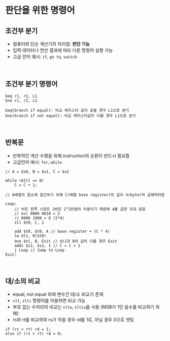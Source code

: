 # 판단을 위한 명령어

## 조건부 분기

* 컴퓨터와 단순 계산기의 차이점: **판단 기능**
* 입력 데이터나 연산 결과에 따라 다른 명령어 실행 가능
* 고급 언어 예시: `if`, `go to`, `switch`

&nbsp;  

## 조건부 분기 명령어

```pseudocode
beq r1, r2, L1
bne r1, r2, L1

beq(branch if equal): 비교 레지스터 값이 같을 경우 L1으로 분기
bne(branch if not equal): 비교 레지스터값이 다를 경우 L1으로 분기
```

&nbsp;  

## 반복문

* 반복적인 계산 수행을 위해 instruction의 순환이 반드시 필요함
* 고급언어 예시: `for`, `while`

```pseudocode
// A = $s0, B = $s1, C = $s2

while (A[C] == B)
	C = C + 1;
	
// A배열의 원소에 접근하기 위해 C(배열 base register)의 값이 4(byte)씩 곱해져야함

Loop:
	// 비트 왼쪽 시프트 2번은 2^2만큼의 이동이기 때문에 4를 곱한 것과 같음
	// ex) 0000 0010 = 2
	// 0000 1000 = 8 (2*4)
	sll $t0, C, 2
	
	add $t0, $t0, A // base register + (C * 4)
	lw $t1, 0($t0)
	bne $t1, B, Exit // $t1과 B의 값이 다를 경우 Exit
	addi $s2, $s2, 1 // C = C + 1
	j Loop // Jump to Loop
Exit:
```

&nbsp;  

## 대/소의 비교

* equal, not equal 외에 변수간 대/소 비교가 존재
* `slt`, `slti` 명령어를 이용하면 비교 가능
* 부호 없는 수끼리의 비교는 `sltu`, `sltiu`를 사용 (MSB가 1인 음수를 비교하기 위해)
* rs와 rt를 비교하여 rs가 작을 경우 rd를 1로, 아닐 경우 0으로 셋팅

```pseudocode
if (rs < rt) rd = 1;
else if (rs > rt) rd = 0;
```

&nbsp;  

